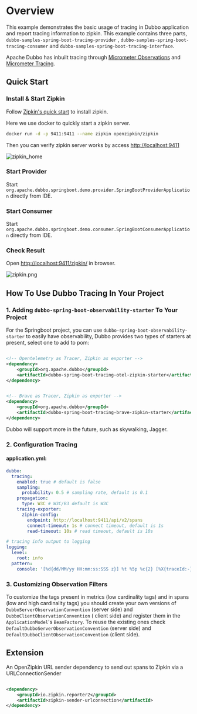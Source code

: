 # Overview

This example demonstrates the basic usage of tracing in Dubbo application and report tracing information to zipkin. This
example contains three parts, `dubbo-samples-spring-boot-tracing-provider`
, `dubbo-samples-spring-boot-tracing-consumer` and `dubbo-samples-spring-boot-tracing-interface`.

Apache Dubbo has inbuilt tracing through [Micrometer Observations](https://micrometer.io/)
and [Micrometer Tracing](https://github.com/micrometer-metrics/tracing).

## Quick Start

### Install & Start Zipkin

Follow [Zipkin's quick start](https://zipkin.io/pages/quickstart.html) to install zipkin.

Here we use docker to quickly start a zipkin server.

```bash
docker run -d -p 9411:9411 --name zipkin openzipkin/zipkin
```

Then you can verify zipkin server works by access [http://localhost:9411](http://localhost:9411)

![zipkin_home](static/zipkin_home.png)

### Start Provider

Start `org.apache.dubbo.springboot.demo.provider.SpringBootProviderApplication` directly from IDE.

### Start Consumer

Start `org.apache.dubbo.springboot.demo.consumer.SpringBootConsumerApplication` directly from IDE.

### Check Result

Open [http://localhost:9411/zipkin/](http://localhost:9411/zipkin/) in browser.

![zipkin.png](static/zipkin.png)

## How To Use Dubbo Tracing In Your Project

### 1. Adding `dubbo-spring-boot-observability-starter` To Your Project

For the Springboot project, you can use `dubbo-spring-boot-observability-starter` to easily have observability, Dubbo
provides two types of starters at present, select one to add to pom:

```xml

<!-- Opentelemetry as Tracer, Zipkin as exporter -->
<dependency>
    <groupId>org.apache.dubbo</groupId>
    <artifactId>dubbo-spring-boot-tracing-otel-zipkin-starter</artifactId>
</dependency>
```

```xml

<!-- Brave as Tracer, Zipkin as exporter -->
<dependency>
    <groupId>org.apache.dubbo</groupId>
    <artifactId>dubbo-spring-boot-tracing-brave-zipkin-starter</artifactId>
</dependency>
```

Dubbo will support more in the future, such as skywalking, Jagger.

### 2. Configuration Tracing

#### application.yml:

```yaml
dubbo:
  tracing:
    enabled: true # default is false
    sampling:
      probability: 0.5 # sampling rate, default is 0.1
    propagation:
      type: W3C # W3C/B3 default is W3C
    tracing-exporter:
      zipkin-config:
        endpoint: http://localhost:9411/api/v2/spans
        connect-timeout: 1s # connect timeout, default is 1s
        read-timeout: 10s # read timeout, default is 10s

# tracing info output to logging
logging:
  level:
    root: info
  pattern:
    console: '[%d{dd/MM/yy HH:mm:ss:SSS z}] %t %5p %c{2} [%X{traceId:-}, %X{spanId:-}]: %m%n'
```

### 3. Customizing Observation Filters

To customize the tags present in metrics (low cardinality tags) and in spans (low and high cardinality tags) you should
create your own versions of `DubboServerObservationConvention` (server side) and `DubboClientObservationConvention` (
client side) and register them in the `ApplicationModel`'s `BeanFactory`. To reuse the existing ones
check `DefaultDubboServerObservationConvention` (server side) and `DefaultDubboClientObservationConvention` (client
side).

## Extension

An OpenZipkin URL sender dependency to send out spans to Zipkin via a URLConnectionSender

```xml

<dependency>
    <groupId>io.zipkin.reporter2</groupId>
    <artifactId>zipkin-sender-urlconnection</artifactId>
</dependency>
```
